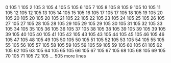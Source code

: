 0 105
1 105
2 105
3 105
4 105
5 105
6 105
7 105
8 105
8 105
9 105
10 105
11 105
12 105
12 105
13 105
14 105
15 105
16 105
17 105
17 105
18 105
19 105
20 105
20 105
20 105
20 105
21 105
22 105
22 105
23 105
24 105
25 105
26 105
27 105
27 105
28 105
28 105
29 105
29 105
29 105
30 105
31 105
32 105
33 105
34 105
35 105
36 105
36 105
37 105
38 105
38 105
39 105
39 105
39 105
39 105
40 105
40 105
41 105
42 105
43 105
43 105
44 105
45 105
46 105
46 105
47 105
48 105
49 105
50 105
50 105
51 105
52 105
53 105
54 105
55 105
55 105
56 105
57 105
58 105
59 105
59 105
59 105
59 105
60 105
61 105
62 105
62 105
63 105
64 105
65 105
66 105
67 105
67 105
68 105
68 105
69 105
70 105
71 105
72 105
... 505 more lines